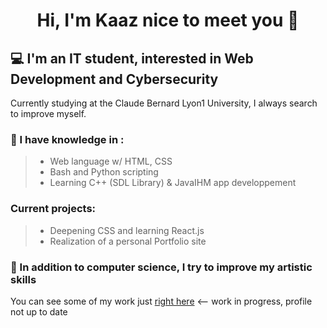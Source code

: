 # <p align="center">Hi, I'm Kaaz nice to meet you 👋</p>


## **:computer: I'm an IT student, interested in Web Development and Cybersecurity**

Currently studying at the Claude Bernard Lyon1 University, I always search to improve myself.
  
### :mag_right: I have knowledge in :
> * Web language w/ HTML, CSS <br />
> * Bash and Python scripting <br />
> * Learning C++ (SDL Library) & JavaIHM app developpement

### Current projects: 

> * Deepening CSS and learning React.js <br />
> * Realization of a personal Portfolio site

### :pencil: In addition to computer science, I try to improve my artistic skills
You can see some of my work just [right here](https://kaazdw.artstation.com/projects) <-- work in progress, profile not up to date

<!--
[Textde du lien](http://tiny.cc/adressedulien)
💻 :computer:🔎 :mag_right:📫 :mailbox:📚 :books:🎮 :video_game:🚀 :rocket:
https://bit.ly/3x7Jfdv

```
```

-->
